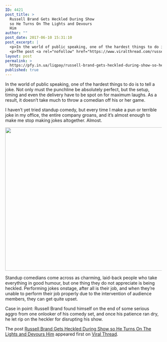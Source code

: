 ```yaml
---
ID: 4421
post_title: >
  Russell Brand Gets Heckled During Show
  so He Turns On The Lights and Devours
  Him
author: ""
post_date: 2017-06-10 15:31:10
post_excerpt: |
  <p>In the world of public speaking, one of the hardest things to do is to tell a joke. Not only must the punchline be absolutely perfect, but the setup, timing and even the delivery have to be spot on for maximum laughs. As a result, it doesn&#8217;t take much to throw a comedian off his [&#8230;]</p>
  <p>The post <a rel="nofollow" href="https://www.viralthread.com/russell-brand-gets-heckled-during-show-so-he-turns-on-the-lights-and-devours-him/">Russell Brand Gets Heckled During Show so He Turns On The Lights and Devours Him</a> appeared first on <a rel="nofollow" href="https://www.viralthread.com">Viral Thread</a>.</p>
layout: post
permalink: >
  https://pfy.in.ua/liqpay/russell-brand-gets-heckled-during-show-so-he-turns-on-the-lights-and-devours-him/
published: true
---
```

<p>In the world of public speaking, one of the hardest things to do is to tell a joke. Not only must the punchline be absolutely perfect, but the setup, timing and even the delivery have to be spot on for maximum laughs. As a result, it doesn&#8217;t take much to throw a comedian off his or her game.</p>
<p>I haven&#8217;t yet tried standup comedy, but every time I make a pun or terrible joke in my office, the entire company groans, and it&#8217;s almost enough to make me stop making jokes altogether. Almost.</p>
<p><img class="aligncenter size-full wp-image-269432" src="http://www.viralthread.com/wp-content/uploads/2017/06/544fec17ddfb5c8644a0ac71_s-1214-VF-russel-brand-cop.jpg" alt="" width="690" height="460" /></p>
<p>Standup comedians come across as charming, laid-back people who take everything in good humour, but one thing they do not appreciate is being heckled. Performing jokes onstage, after all is their job, and when they&#8217;re unable to perform their job properly due to the intervention of audience members, they can get quite upset.</p>
<p>Case in point: Russell Brand found himself on the end of some serious aggro from one onlooker of his comedy set, and once his patience ran dry, he let rip on the heckler for disrupting his show.</p>
<p>The post <a rel="nofollow" href="https://www.viralthread.com/russell-brand-gets-heckled-during-show-so-he-turns-on-the-lights-and-devours-him/">Russell Brand Gets Heckled During Show so He Turns On The Lights and Devours Him</a> appeared first on <a rel="nofollow" href="https://www.viralthread.com">Viral Thread</a>.</p>